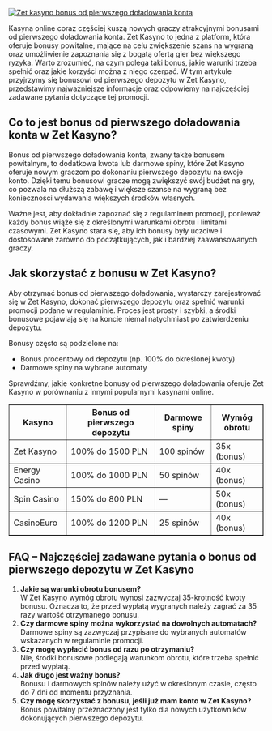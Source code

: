 [![Zet kasyno bonus od pierwszego doładowania konta](https://123-caf.pages.dev/gitsignup.png)](https://vrmoo.ru/Bt82HjjY)

<p>Kasyna online coraz częściej kuszą nowych graczy atrakcyjnymi bonusami od pierwszego doładowania konta. Zet Kasyno to jedna z platform, która oferuje bonusy powitalne, mające na celu zwiększenie szans na wygraną oraz umożliwienie zapoznania się z bogatą ofertą gier bez większego ryzyka. Warto zrozumieć, na czym polega taki bonus, jakie warunki trzeba spełnić oraz jakie korzyści można z niego czerpać. W tym artykule przyjrzymy się bonusowi od pierwszego depozytu w Zet Kasyno, przedstawimy najważniejsze informacje oraz odpowiemy na najczęściej zadawane pytania dotyczące tej promocji.</p>  <h2>Co to jest bonus od pierwszego doładowania konta w Zet Kasyno?</h2> <p>Bonus od pierwszego doładowania konta, zwany także bonusem powitalnym, to dodatkowa kwota lub darmowe spiny, które Zet Kasyno oferuje nowym graczom po dokonaniu pierwszego depozytu na swoje konto. Dzięki temu bonusowi gracze mogą zwiększyć swój budżet na gry, co pozwala na dłuższą zabawę i większe szanse na wygraną bez konieczności wydawania większych środków własnych.</p> <p>Ważne jest, aby dokładnie zapoznać się z regulaminem promocji, ponieważ każdy bonus wiąże się z określonymi warunkami obrotu i limitami czasowymi. Zet Kasyno stara się, aby ich bonusy były uczciwe i dostosowane zarówno do początkujących, jak i bardziej zaawansowanych graczy.</p>  <h2>Jak skorzystać z bonusu w Zet Kasyno?</h2> <p>Aby otrzymać bonus od pierwszego doładowania, wystarczy zarejestrować się w Zet Kasyno, dokonać pierwszego depozytu oraz spełnić warunki promocji podane w regulaminie. Proces jest prosty i szybki, a środki bonusowe pojawiają się na koncie niemal natychmiast po zatwierdzeniu depozytu.</p> <p>Bonusy często są podzielone na:</p> <ul>   <li>Bonus procentowy od depozytu (np. 100% do określonej kwoty)</li>   <li>Darmowe spiny na wybrane automaty</li> </ul> <p>Sprawdźmy, jakie konkretne bonusy od pierwszego doładowania oferuje Zet Kasyno w porównaniu z innymi popularnymi kasynami online.</p>  <table border="1" cellpadding="6" cellspacing="0" style="border-collapse: collapse; width: 100%; max-width: 600px;">   <thead>     <tr>       <th>Kasyno</th>       <th>Bonus od pierwszego depozytu</th>       <th>Darmowe spiny</th>       <th>Wymóg obrotu</th>     </tr>   </thead>   <tbody>     <tr>       <td>Zet Kasyno</td>       <td>100% do 1500 PLN</td>       <td>100 spinów</td>       <td>35x (bonus)</td>     </tr>     <tr>       <td>Energy Casino</td>       <td>100% do 1000 PLN</td>       <td>50 spinów</td>       <td>40x (bonus)</td>     </tr>     <tr>       <td>Spin Casino</td>       <td>150% do 800 PLN</td>       <td>—</td>       <td>50x (bonus)</td>     </tr>     <tr>       <td>CasinoEuro</td>       <td>100% do 1200 PLN</td>       <td>25 spinów</td>       <td>40x (bonus)</td>     </tr>   </tbody> </table>  <h2>FAQ – Najczęściej zadawane pytania o bonus od pierwszego depozytu w Zet Kasyno</h2>  <ol>   <li><strong>Jakie są warunki obrotu bonusem?</strong><br>W Zet Kasyno wymóg obrotu wynosi zazwyczaj 35-krotność kwoty bonusu. Oznacza to, że przed wypłatą wygranych należy zagrać za 35 razy wartość otrzymanego bonusu.</li>   <li><strong>Czy darmowe spiny można wykorzystać na dowolnych automatach?</strong><br>Darmowe spiny są zazwyczaj przypisane do wybranych automatów wskazanych w regulaminie promocji.</li>   <li><strong>Czy mogę wypłacić bonus od razu po otrzymaniu?</strong><br>Nie, środki bonusowe podlegają warunkom obrotu, które trzeba spełnić przed wypłatą.</li>   <li><strong>Jak długo jest ważny bonus?</strong><br>Bonusu i darmowych spinów należy użyć w określonym czasie, często do 7 dni od momentu przyznania.</li>   <li><strong>Czy mogę skorzystać z bonusu, jeśli już mam konto w Zet Kasyno?</strong><br>Bonus powitalny przeznaczony jest tylko dla nowych użytkowników dokonujących pierwszego depozytu.</li> </ol>
